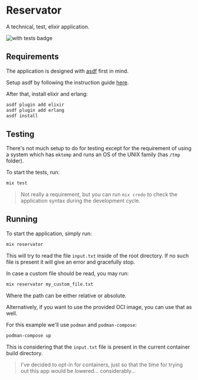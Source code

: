 # Reservator

A technical, test, elixir application.

![with tests badge](https://img.shields.io/badge/With-ExUnit%20tests!-8A2BE2)

## Requirements

The application is designed with [asdf](https://asdf-vm.com/) first in mind.

Setup asdf by following the instruction guide [here](https://asdf-vm.com/guide/getting-started.html).

After that, install elixir and erlang:

```bash
asdf plugin add elixir
asdf plugin add erlang
asdf install
```

## Testing

There's not much setup to do for testing except for the requirement of using a system which has `mktemp` and runs an OS of the UNIX family (has `/tmp` folder).

To start the tests, run:

```bash
mix test
```

> Not really a requirement, but you can run `mix credo` to check the application syntax during the development cycle.

## Running

To start the application, simply run:

```bash
mix reservator
```

This will try to read the file `input.txt` inside of the root directory. If no such file is present it will give an error and gracefully stop.

In case a custom file should be read, you may run:

```bash
mix reservator my_custom_file.txt
```

Where the path can be either relative or absolute.

Alternatively, if you want to use the provided OCI image, you can use that as well.

For this example we'll use `podman` and `podman-compose`:

```bash
podman-compose up
```

This is considering that the `input.txt` file is present in the current container build directory.

> I've decided to opt-in for containers, just so that the time for trying out this app would be lowered... considerably...
